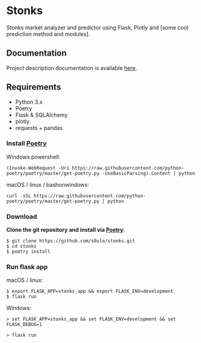 # Stonks

Stonks market analyzer and predictor using Flask, Plotly and [some cool prediction method and modules].

## Documentation

Project description documentation is available [here](https://docs.google.com/document/d/1hyo6X5697rYHlifO1heI5EU1dFaANa5ReJGqzG-3EAg/).

## Requirements

- Python 3.x
- Poetry
- Flask & SQLAlchemy
- plotly
- requests + pandas

### Install [Poetry](https://python-poetry.org/)

Windows powershell:

```console
(Invoke-WebRequest -Uri https://raw.githubusercontent.com/python-poetry/poetry/master/get-poetry.py -UseBasicParsing).Content | python
```

macOS / linux / bashonwindows:

```console
curl -sSL https://raw.githubusercontent.com/python-poetry/poetry/master/get-poetry.py | python
```

### Download

**Clone the git repository and install via [Poetry](https://python-poetry.org/)**:

```console
$ git clone https://github.com/s0ulo/stonks.git
$ cd stonks
$ poetry install
```

### Run flask app

macOS / linux:

```console
$ export FLASK_APP=stonks_app && export FLASK_ENV=development
$ flask run
```

Windows:

```console
> set FLASK_APP=stonks_app && set FLASK_ENV=development && set FLASK_DEBUG=1

> flask run
```
